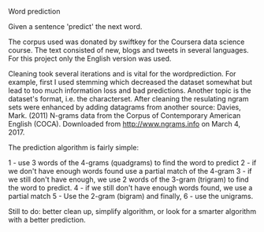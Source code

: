 Word prediction

Given a sentence 'predict' the next word. 

The corpus used was donated by swiftkey for the Coursera data science course. The text consisted of new, blogs and tweets in several languages. For this project only the English version was used.

Cleaning took several iterations and is vital for the wordprediction. For example, first I used stemming which decreased the dataset somewhat but lead to too much information loss and bad predictions. Another topic is the dataset's format, i.e. the characterset. After cleaning the resulating ngram sets were enhanced by adding datagrams from another source:
Davies, Mark. (2011) N-grams data from the Corpus of Contemporary American English (COCA). Downloaded from http://www.ngrams.info on March 4, 2017. 

The prediction algorithm is fairly simple:

1 - use 3 words of the 4-grams (quadgrams) to find the word to predict
2 - if we don't have enough words found use a partial match of the 4-gram
3 - if we still don't have enough, we use 2 words of the 3-gram (trigram) to find the word to predict.
4 - if we still don't have enough words found, we use a partial match
5 - Use the 2-gram (bigram) and finally,
6 - use the unigrams.

Still to do: better clean up, simplify algorithm, or look for a smarter algorithm with a better prediction.